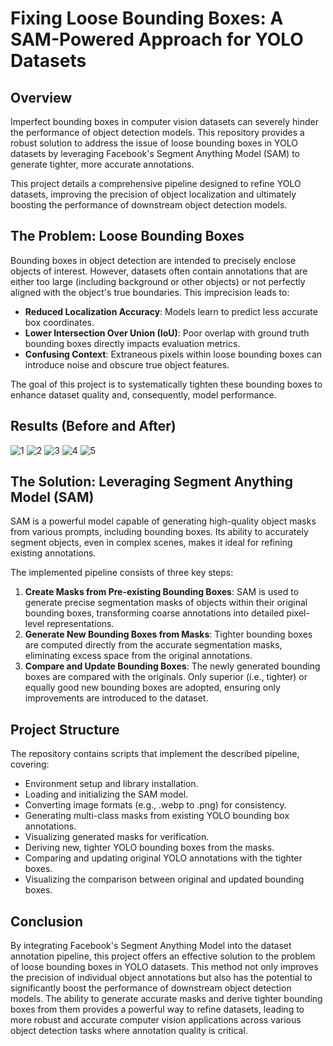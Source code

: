 # Fixing Loose Bounding Boxes: A SAM-Powered Approach for YOLO Datasets

## Overview

Imperfect bounding boxes in computer vision datasets can severely hinder the performance of object detection models. This repository provides a robust solution to address the issue of loose bounding boxes in YOLO datasets by leveraging Facebook's Segment Anything Model (SAM) to generate tighter, more accurate annotations.

This project details a comprehensive pipeline designed to refine YOLO datasets, improving the precision of object localization and ultimately boosting the performance of downstream object detection models.

## The Problem: Loose Bounding Boxes

Bounding boxes in object detection are intended to precisely enclose objects of interest. However, datasets often contain annotations that are either too large (including background or other objects) or not perfectly aligned with the object's true boundaries. This imprecision leads to:

* **Reduced Localization Accuracy**: Models learn to predict less accurate box coordinates.
* **Lower Intersection Over Union (IoU)**: Poor overlap with ground truth bounding boxes directly impacts evaluation metrics.
* **Confusing Context**: Extraneous pixels within loose bounding boxes can introduce noise and obscure true object features.

The goal of this project is to systematically tighten these bounding boxes to enhance dataset quality and, consequently, model performance.

## Results (Before and After)


![1](https://github.com/user-attachments/assets/4f6d3236-86a9-4241-a93e-5edbf5f5ea92)
![2](https://github.com/user-attachments/assets/81bdb10e-0513-454c-a2bf-698bfc9a0c5d)
![3](https://github.com/user-attachments/assets/a7270b84-508d-4013-9495-036594dd70e7)
![4](https://github.com/user-attachments/assets/7c3dfd7a-5d6c-4691-8f7c-89ff79e8451e)
![5](https://github.com/user-attachments/assets/7aaa3ca5-c185-43e0-9b0e-d672b843e013)

## The Solution: Leveraging Segment Anything Model (SAM)

SAM is a powerful model capable of generating high-quality object masks from various prompts, including bounding boxes. Its ability to accurately segment objects, even in complex scenes, makes it ideal for refining existing annotations.

The implemented pipeline consists of three key steps:

1.  **Create Masks from Pre-existing Bounding Boxes**: SAM is used to generate precise segmentation masks of objects within their original bounding boxes, transforming coarse annotations into detailed pixel-level representations.
2.  **Generate New Bounding Boxes from Masks**: Tighter bounding boxes are computed directly from the accurate segmentation masks, eliminating excess space from the original annotations.
3.  **Compare and Update Bounding Boxes**: The newly generated bounding boxes are compared with the originals. Only superior (i.e., tighter) or equally good new bounding boxes are adopted, ensuring only improvements are introduced to the dataset.

## Project Structure

The repository contains scripts that implement the described pipeline, covering:

* Environment setup and library installation.
* Loading and initializing the SAM model.
* Converting image formats (e.g., .webp to .png) for consistency.
* Generating multi-class masks from existing YOLO bounding box annotations.
* Visualizing generated masks for verification.
* Deriving new, tighter YOLO bounding boxes from the masks.
* Comparing and updating original YOLO annotations with the tighter boxes.
* Visualizing the comparison between original and updated bounding boxes.

## Conclusion

By integrating Facebook's Segment Anything Model into the dataset annotation pipeline, this project offers an effective solution to the problem of loose bounding boxes in YOLO datasets. This method not only improves the precision of individual object annotations but also has the potential to significantly boost the performance of downstream object detection models. The ability to generate accurate masks and derive tighter bounding boxes from them provides a powerful way to refine datasets, leading to more robust and accurate computer vision applications across various object detection tasks where annotation quality is critical.

